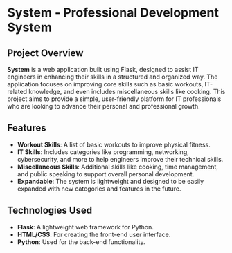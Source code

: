# System - Professional Development System

## Project Overview

**System** is a web application built using Flask, designed to assist IT engineers in enhancing their skills in a structured and organized way. The application focuses on improving core skills such as basic workouts, IT-related knowledge, and even includes miscellaneous skills like cooking. This project aims to provide a simple, user-friendly platform for IT professionals who are looking to advance their personal and professional growth.

## Features

- **Workout Skills**: A list of basic workouts to improve physical fitness.
- **IT Skills**: Includes categories like programming, networking, cybersecurity, and more to help engineers improve their technical skills.
- **Miscellaneous Skills**: Additional skills like cooking, time management, and public speaking to support overall personal development.
- **Expandable**: The system is lightweight and designed to be easily expanded with new categories and features in the future.

## Technologies Used

- **Flask**: A lightweight web framework for Python.
- **HTML/CSS**: For creating the front-end user interface.
- **Python**: Used for the back-end functionality.
